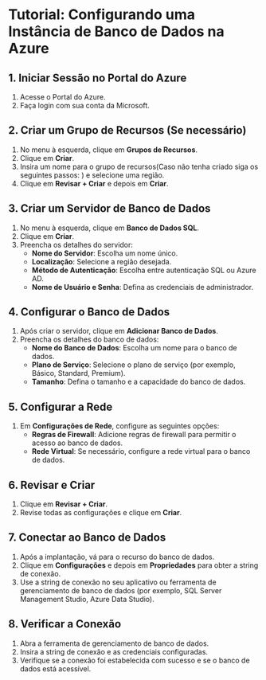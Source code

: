# Tutorial: Configurando uma Instância de Banco de Dados na Azure

## 1. Iniciar Sessão no Portal do Azure
1. Acesse o Portal do Azure.
2. Faça login com sua conta da Microsoft.

## 2. Criar um Grupo de Recursos (Se necessário)
1. No menu à esquerda, clique em **Grupos de Recursos**.
2. Clique em **Criar**.
3. Insira um nome para o grupo de recursos(Caso não tenha criado siga os seguintes passos:
    ) e selecione uma região.
4. Clique em **Revisar + Criar** e depois em **Criar**.

## 3. Criar um Servidor de Banco de Dados
1. No menu à esquerda, clique em **Banco de Dados SQL**.
2. Clique em **Criar**.
3. Preencha os detalhes do servidor:
   - **Nome do Servidor**: Escolha um nome único.
   - **Localização**: Selecione a região desejada.
   - **Método de Autenticação**: Escolha entre autenticação SQL ou Azure AD.
   - **Nome de Usuário e Senha**: Defina as credenciais de administrador.

## 4. Configurar o Banco de Dados
1. Após criar o servidor, clique em **Adicionar Banco de Dados**.
2. Preencha os detalhes do banco de dados:
   - **Nome do Banco de Dados**: Escolha um nome para o banco de dados.
   - **Plano de Serviço**: Selecione o plano de serviço (por exemplo, Básico, Standard, Premium).
   - **Tamanho**: Defina o tamanho e a capacidade do banco de dados.

## 5. Configurar a Rede
1. Em **Configurações de Rede**, configure as seguintes opções:
   - **Regras de Firewall**: Adicione regras de firewall para permitir o acesso ao banco de dados.
   - **Rede Virtual**: Se necessário, configure a rede virtual para o banco de dados.

## 6. Revisar e Criar
1. Clique em **Revisar + Criar**.
2. Revise todas as configurações e clique em **Criar**.

## 7. Conectar ao Banco de Dados
1. Após a implantação, vá para o recurso do banco de dados.
2. Clique em **Configurações** e depois em **Propriedades** para obter a string de conexão.
3. Use a string de conexão no seu aplicativo ou ferramenta de gerenciamento de banco de dados (por exemplo, SQL Server Management Studio, Azure Data Studio).

## 8. Verificar a Conexão
1. Abra a ferramenta de gerenciamento de banco de dados.
2. Insira a string de conexão e as credenciais configuradas.
3. Verifique se a conexão foi estabelecida com sucesso e se o banco de dados está acessível.

